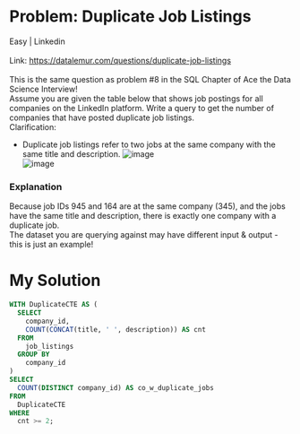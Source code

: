 # Problem: Duplicate Job Listings
Easy | Linkedin<br>
<br>
Link: https://datalemur.com/questions/duplicate-job-listings <br>
<br>
This is the same question as problem #8 in the SQL Chapter of Ace the Data Science Interview!<br>
Assume you are given the table below that shows job postings for all companies on the LinkedIn platform. Write a query to get the number of companies that have posted duplicate job listings.<br>
Clarification:
* Duplicate job listings refer to two jobs at the same company with the same title and description.
![image](https://user-images.githubusercontent.com/111542025/233737069-3c7d06af-5841-4ff2-a2c2-071a8e91613b.png)<br>
![image](https://user-images.githubusercontent.com/111542025/233737092-77818ddc-15be-4dcb-bc6e-50baf794cb2a.png)

### Explanation
Because job IDs 945 and 164 are at the same company (345), and the jobs have the same title and description, there is exactly one company with a duplicate job.<br>
The dataset you are querying against may have different input & output - this is just an example!

# My Solution
````sql
WITH DuplicateCTE AS (
  SELECT 
    company_id,
    COUNT(CONCAT(title, ' ', description)) AS cnt
  FROM 
    job_listings
  GROUP BY
    company_id
)
SELECT
  COUNT(DISTINCT company_id) AS co_w_duplicate_jobs
FROM
  DuplicateCTE
WHERE
  cnt >= 2;
````
